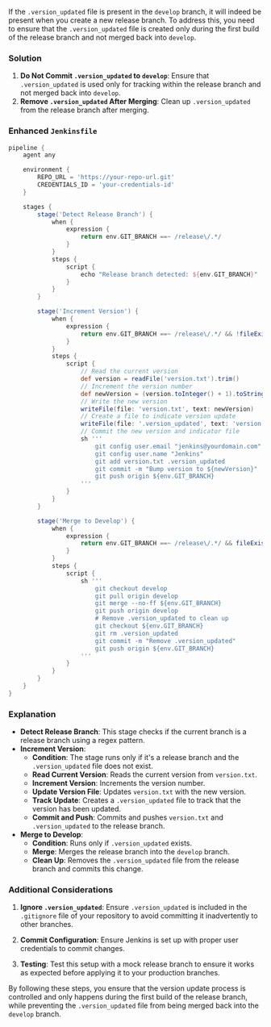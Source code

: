 If the `.version_updated` file is present in the `develop` branch, it will indeed be present when you create a new release branch. To address this, you need to ensure that the `.version_updated` file is created only during the first build of the release branch and not merged back into `develop`.

### Solution

1. **Do Not Commit `.version_updated` to `develop`**: Ensure that `.version_updated` is used only for tracking within the release branch and not merged back into `develop`.
2. **Remove `.version_updated` After Merging**: Clean up `.version_updated` from the release branch after merging.

### Enhanced `Jenkinsfile`

```groovy
pipeline {
    agent any

    environment {
        REPO_URL = 'https://your-repo-url.git'
        CREDENTIALS_ID = 'your-credentials-id'
    }

    stages {
        stage('Detect Release Branch') {
            when {
                expression {
                    return env.GIT_BRANCH ==~ /release\/.*/
                }
            }
            steps {
                script {
                    echo "Release branch detected: ${env.GIT_BRANCH}"
                }
            }
        }

        stage('Increment Version') {
            when {
                expression {
                    return env.GIT_BRANCH ==~ /release\/.*/ && !fileExists('.version_updated')
                }
            }
            steps {
                script {
                    // Read the current version
                    def version = readFile('version.txt').trim()
                    // Increment the version number
                    def newVersion = (version.toInteger() + 1).toString()
                    // Write the new version
                    writeFile(file: 'version.txt', text: newVersion)
                    // Create a file to indicate version update
                    writeFile(file: '.version_updated', text: 'version updated')
                    // Commit the new version and indicator file
                    sh '''
                        git config user.email "jenkins@yourdomain.com"
                        git config user.name "Jenkins"
                        git add version.txt .version_updated
                        git commit -m "Bump version to ${newVersion}"
                        git push origin ${env.GIT_BRANCH}
                    '''
                }
            }
        }

        stage('Merge to Develop') {
            when {
                expression {
                    return env.GIT_BRANCH ==~ /release\/.*/ && fileExists('.version_updated')
                }
            }
            steps {
                script {
                    sh '''
                        git checkout develop
                        git pull origin develop
                        git merge --no-ff ${env.GIT_BRANCH}
                        git push origin develop
                        # Remove .version_updated to clean up
                        git checkout ${env.GIT_BRANCH}
                        git rm .version_updated
                        git commit -m "Remove .version_updated"
                        git push origin ${env.GIT_BRANCH}
                    '''
                }
            }
        }
    }
}
```

### Explanation

- **Detect Release Branch**: This stage checks if the current branch is a release branch using a regex pattern.
- **Increment Version**:
  - **Condition**: The stage runs only if it's a release branch and the `.version_updated` file does not exist.
  - **Read Current Version**: Reads the current version from `version.txt`.
  - **Increment Version**: Increments the version number.
  - **Update Version File**: Updates `version.txt` with the new version.
  - **Track Update**: Creates a `.version_updated` file to track that the version has been updated.
  - **Commit and Push**: Commits and pushes `version.txt` and `.version_updated` to the release branch.
- **Merge to Develop**: 
  - **Condition**: Runs only if `.version_updated` exists.
  - **Merge**: Merges the release branch into the `develop` branch.
  - **Clean Up**: Removes the `.version_updated` file from the release branch and commits this change.

### Additional Considerations

1. **Ignore `.version_updated`**: Ensure `.version_updated` is included in the `.gitignore` file of your repository to avoid committing it inadvertently to other branches.

2. **Commit Configuration**: Ensure Jenkins is set up with proper user credentials to commit changes.

3. **Testing**: Test this setup with a mock release branch to ensure it works as expected before applying it to your production branches.

By following these steps, you ensure that the version update process is controlled and only happens during the first build of the release branch, while preventing the `.version_updated` file from being merged back into the `develop` branch.
